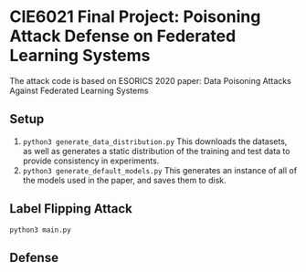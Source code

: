 # CIE6021 Final Project: Poisoning Attack Defense on Federated Learning Systems

The attack code is based on ESORICS 2020 paper: Data Poisoning Attacks Against Federated Learning Systems

## Setup

1) ```python3 generate_data_distribution.py``` This downloads the datasets, as well as generates a static distribution of the training and test data to provide consistency in experiments.
2) ```python3 generate_default_models.py``` This generates an instance of all of the models used in the paper, and saves them to disk.

## Label Flipping Attack
```python3 main.py```

## Defense